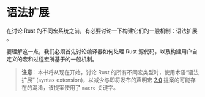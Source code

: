 # 语法扩展

在讨论 Rust 的不同宏系统之前，有必要讨论一下构建它们的一般机制：语法扩展 。

要理解这一点，我们必须首先讨论编译器如何处理 Rust 
源代码，以及构建用户自定义的宏和过程宏所基于的一般机制。

 > **注意**：本书将从现在开始，讨论 Rust 的所有不同宏类型时，使用术语“语法扩展”
 > (syntax extension)，以减少与即将发布的声明宏 [2.0] 提案的可能存在的混淆，该提案使用了 `macro` 关键字。

[2.0]: https://github.com/rust-lang/rust/issues/39412
